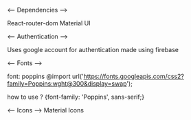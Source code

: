 <-- Dependencies -->

React-router-dom
Material UI

<-- Authentication -->

Uses google account for authentication
made using firebase


<-- Fonts -->

font: poppins
@import url('https://fonts.googleapis.com/css2?family=Poppins:wght@300&display=swap');

how to use ? {font-family: 'Poppins', sans-serif;}

<-- Icons -->
Material Icons

